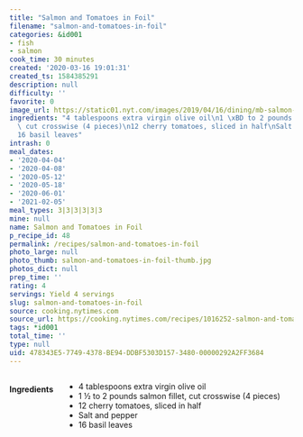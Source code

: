 ```yaml
---
title: "Salmon and Tomatoes in Foil"
filename: "salmon-and-tomatoes-in-foil"
categories: &id001
- fish
- salmon
cook_time: 30 minutes
created: '2020-03-16 19:01:31'
created_ts: 1584385291
description: null
difficulty: ''
favorite: 0
image_url: https://static01.nyt.com/images/2019/04/16/dining/mb-salmon-and-tomatoes-in-foil/merlin_151791966_abb05c69-bdb1-46ee-9bf3-92205387ec0c-articleLarge.jpg
ingredients: "4 tablespoons extra virgin olive oil\n1 \xBD to 2 pounds salmon fillet,\
  \ cut crosswise (4 pieces)\n12 cherry tomatoes, sliced in half\nSalt and pepper\n\
  16 basil leaves"
intrash: 0
meal_dates:
- '2020-04-04'
- '2020-04-08'
- '2020-05-12'
- '2020-05-18'
- '2020-06-01'
- '2021-02-05'
meal_types: 3|3|3|3|3|3
mine: null
name: Salmon and Tomatoes in Foil
p_recipe_id: 48
permalink: /recipes/salmon-and-tomatoes-in-foil
photo_large: null
photo_thumb: salmon-and-tomatoes-in-foil-thumb.jpg
photos_dict: null
prep_time: ''
rating: 4
servings: Yield 4 servings
slug: salmon-and-tomatoes-in-foil
source: cooking.nytimes.com
source_url: https://cooking.nytimes.com/recipes/1016252-salmon-and-tomatoes-in-foil?action=click&module=Global%20Search%20Recipe%20Card&pgType=search&rank=3
tags: *id001
total_time: ''
type: null
uid: 478343E5-7749-4378-BE94-DDBF5303D157-3480-00000292A2FF3684
---
```

<div class="large-8 medium-7 columns" id="writeup">	</div><!-- #writeup -->
</div><!-- #row-one -->
<div class="row" id="row-two">	<div class="medium-4 small-5 columns" id="ingredients"><h4>Ingredients</h4><div class="box box-ingredients content"><ul>
<li>4 tablespoons extra virgin olive oil</li>
<li>1 ½ to 2 pounds salmon fillet, cut crosswise (4 pieces)</li>
<li>12 cherry tomatoes, sliced in half</li>
<li>Salt and pepper</li>
<li>16 basil leaves</li>
</ul>
</div>	</div>	<div class="medium-6 small-7 columns" id="directions">	</div>